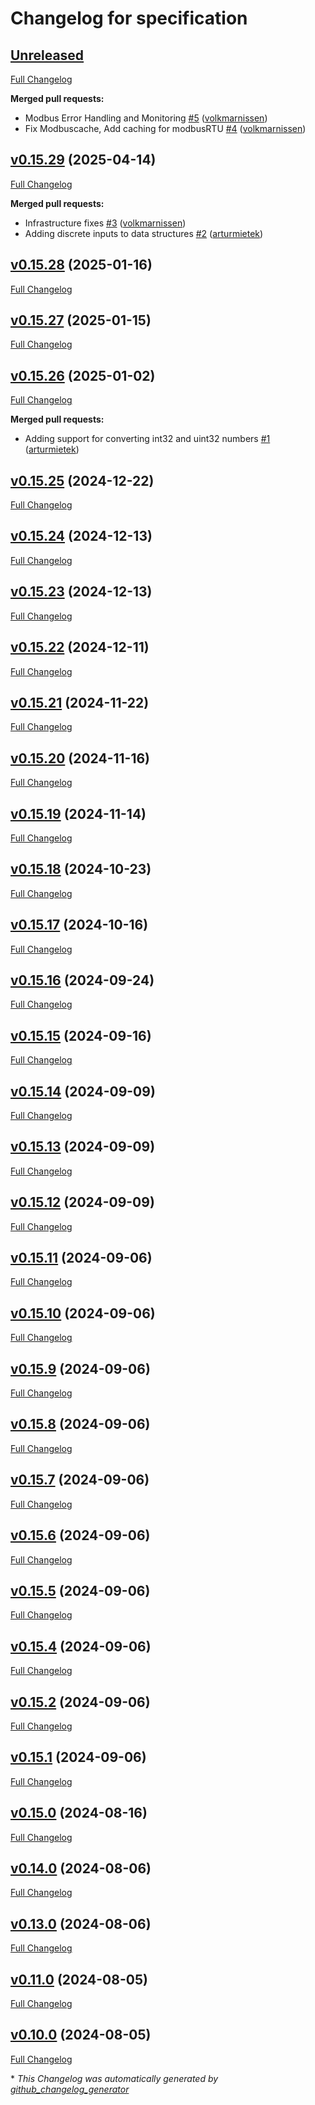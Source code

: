 # Changelog for specification

## [Unreleased](https://github.com/modbus2mqtt/specification/tree/HEAD)

[Full Changelog](https://github.com/modbus2mqtt/specification/compare/v0.15.29...HEAD)

**Merged pull requests:**

- Modbus Error Handling and Monitoring [\#5](https://github.com/modbus2mqtt/specification/pull/5) ([volkmarnissen](https://github.com/volkmarnissen))
- Fix Modbuscache, Add caching for modbusRTU [\#4](https://github.com/modbus2mqtt/specification/pull/4) ([volkmarnissen](https://github.com/volkmarnissen))

## [v0.15.29](https://github.com/modbus2mqtt/specification/tree/v0.15.29) (2025-04-14)

[Full Changelog](https://github.com/modbus2mqtt/specification/compare/v0.15.28...v0.15.29)

**Merged pull requests:**

- Infrastructure fixes [\#3](https://github.com/modbus2mqtt/specification/pull/3) ([volkmarnissen](https://github.com/volkmarnissen))
- Adding discrete inputs to data structures [\#2](https://github.com/modbus2mqtt/specification/pull/2) ([arturmietek](https://github.com/arturmietek))

## [v0.15.28](https://github.com/modbus2mqtt/specification/tree/v0.15.28) (2025-01-16)

[Full Changelog](https://github.com/modbus2mqtt/specification/compare/v0.15.27...v0.15.28)

## [v0.15.27](https://github.com/modbus2mqtt/specification/tree/v0.15.27) (2025-01-15)

[Full Changelog](https://github.com/modbus2mqtt/specification/compare/v0.15.26...v0.15.27)

## [v0.15.26](https://github.com/modbus2mqtt/specification/tree/v0.15.26) (2025-01-02)

[Full Changelog](https://github.com/modbus2mqtt/specification/compare/v0.15.25...v0.15.26)

**Merged pull requests:**

- Adding support for converting int32 and uint32 numbers [\#1](https://github.com/modbus2mqtt/specification/pull/1) ([arturmietek](https://github.com/arturmietek))

## [v0.15.25](https://github.com/modbus2mqtt/specification/tree/v0.15.25) (2024-12-22)

[Full Changelog](https://github.com/modbus2mqtt/specification/compare/v0.15.24...v0.15.25)

## [v0.15.24](https://github.com/modbus2mqtt/specification/tree/v0.15.24) (2024-12-13)

[Full Changelog](https://github.com/modbus2mqtt/specification/compare/v0.15.23...v0.15.24)

## [v0.15.23](https://github.com/modbus2mqtt/specification/tree/v0.15.23) (2024-12-13)

[Full Changelog](https://github.com/modbus2mqtt/specification/compare/v0.15.22...v0.15.23)

## [v0.15.22](https://github.com/modbus2mqtt/specification/tree/v0.15.22) (2024-12-11)

[Full Changelog](https://github.com/modbus2mqtt/specification/compare/v0.15.21...v0.15.22)

## [v0.15.21](https://github.com/modbus2mqtt/specification/tree/v0.15.21) (2024-11-22)

[Full Changelog](https://github.com/modbus2mqtt/specification/compare/v0.15.20...v0.15.21)

## [v0.15.20](https://github.com/modbus2mqtt/specification/tree/v0.15.20) (2024-11-16)

[Full Changelog](https://github.com/modbus2mqtt/specification/compare/v0.15.19...v0.15.20)

## [v0.15.19](https://github.com/modbus2mqtt/specification/tree/v0.15.19) (2024-11-14)

[Full Changelog](https://github.com/modbus2mqtt/specification/compare/v0.15.18...v0.15.19)

## [v0.15.18](https://github.com/modbus2mqtt/specification/tree/v0.15.18) (2024-10-23)

[Full Changelog](https://github.com/modbus2mqtt/specification/compare/v0.15.17...v0.15.18)

## [v0.15.17](https://github.com/modbus2mqtt/specification/tree/v0.15.17) (2024-10-16)

[Full Changelog](https://github.com/modbus2mqtt/specification/compare/v0.15.16...v0.15.17)

## [v0.15.16](https://github.com/modbus2mqtt/specification/tree/v0.15.16) (2024-09-24)

[Full Changelog](https://github.com/modbus2mqtt/specification/compare/v0.15.15...v0.15.16)

## [v0.15.15](https://github.com/modbus2mqtt/specification/tree/v0.15.15) (2024-09-16)

[Full Changelog](https://github.com/modbus2mqtt/specification/compare/v0.15.14...v0.15.15)

## [v0.15.14](https://github.com/modbus2mqtt/specification/tree/v0.15.14) (2024-09-09)

[Full Changelog](https://github.com/modbus2mqtt/specification/compare/v0.15.13...v0.15.14)

## [v0.15.13](https://github.com/modbus2mqtt/specification/tree/v0.15.13) (2024-09-09)

[Full Changelog](https://github.com/modbus2mqtt/specification/compare/v0.15.12...v0.15.13)

## [v0.15.12](https://github.com/modbus2mqtt/specification/tree/v0.15.12) (2024-09-09)

[Full Changelog](https://github.com/modbus2mqtt/specification/compare/v0.15.11...v0.15.12)

## [v0.15.11](https://github.com/modbus2mqtt/specification/tree/v0.15.11) (2024-09-06)

[Full Changelog](https://github.com/modbus2mqtt/specification/compare/v0.15.10...v0.15.11)

## [v0.15.10](https://github.com/modbus2mqtt/specification/tree/v0.15.10) (2024-09-06)

[Full Changelog](https://github.com/modbus2mqtt/specification/compare/v0.15.9...v0.15.10)

## [v0.15.9](https://github.com/modbus2mqtt/specification/tree/v0.15.9) (2024-09-06)

[Full Changelog](https://github.com/modbus2mqtt/specification/compare/v0.15.8...v0.15.9)

## [v0.15.8](https://github.com/modbus2mqtt/specification/tree/v0.15.8) (2024-09-06)

[Full Changelog](https://github.com/modbus2mqtt/specification/compare/v0.15.7...v0.15.8)

## [v0.15.7](https://github.com/modbus2mqtt/specification/tree/v0.15.7) (2024-09-06)

[Full Changelog](https://github.com/modbus2mqtt/specification/compare/v0.15.6...v0.15.7)

## [v0.15.6](https://github.com/modbus2mqtt/specification/tree/v0.15.6) (2024-09-06)

[Full Changelog](https://github.com/modbus2mqtt/specification/compare/v0.15.5...v0.15.6)

## [v0.15.5](https://github.com/modbus2mqtt/specification/tree/v0.15.5) (2024-09-06)

[Full Changelog](https://github.com/modbus2mqtt/specification/compare/v0.15.4...v0.15.5)

## [v0.15.4](https://github.com/modbus2mqtt/specification/tree/v0.15.4) (2024-09-06)

[Full Changelog](https://github.com/modbus2mqtt/specification/compare/v0.15.2...v0.15.4)

## [v0.15.2](https://github.com/modbus2mqtt/specification/tree/v0.15.2) (2024-09-06)

[Full Changelog](https://github.com/modbus2mqtt/specification/compare/v0.15.1...v0.15.2)

## [v0.15.1](https://github.com/modbus2mqtt/specification/tree/v0.15.1) (2024-09-06)

[Full Changelog](https://github.com/modbus2mqtt/specification/compare/v0.15.0...v0.15.1)

## [v0.15.0](https://github.com/modbus2mqtt/specification/tree/v0.15.0) (2024-08-16)

[Full Changelog](https://github.com/modbus2mqtt/specification/compare/v0.14.0...v0.15.0)

## [v0.14.0](https://github.com/modbus2mqtt/specification/tree/v0.14.0) (2024-08-06)

[Full Changelog](https://github.com/modbus2mqtt/specification/compare/v0.13.0...v0.14.0)

## [v0.13.0](https://github.com/modbus2mqtt/specification/tree/v0.13.0) (2024-08-06)

[Full Changelog](https://github.com/modbus2mqtt/specification/compare/v0.11.0...v0.13.0)

## [v0.11.0](https://github.com/modbus2mqtt/specification/tree/v0.11.0) (2024-08-05)

[Full Changelog](https://github.com/modbus2mqtt/specification/compare/v0.10.0...v0.11.0)

## [v0.10.0](https://github.com/modbus2mqtt/specification/tree/v0.10.0) (2024-08-05)

[Full Changelog](https://github.com/modbus2mqtt/specification/compare/85794b96890740e84fdfa76f0d2fe3737b18f58e...v0.10.0)



\* *This Changelog was automatically generated by [github_changelog_generator](https://github.com/github-changelog-generator/github-changelog-generator)*

